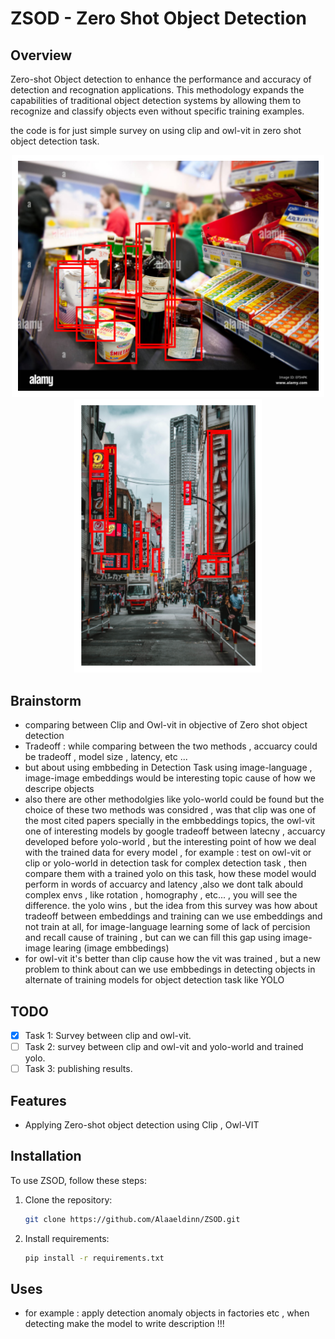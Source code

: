 # ZSOD - Zero Shot Object Detection 

## Overview

Zero-shot Object detection to enhance the performance and accuracy of detection and recognation applications. This methodology expands the capabilities of traditional object detection systems by allowing them to recognize and classify objects even without specific training examples.

the code is for just simple survey on using clip and owl-vit in zero shot object detection task. 

<p align="center">
    <img src="z-media/outputs1.png" width="500" alt="Image 1">
    <img src="z-media/OUT2.png" width="300" alt="Image 2">
</p>

## Brainstorm
- comparing between Clip and Owl-vit in objective of Zero shot object detection
- Tradeoff : while comparing between the two methods , accuarcy could be tradeoff , model size , latency, etc ...
- but about using embbeding in Detection Task  using image-language , image-image embeddings would be interesting topic cause of how we descripe objects
- also there are other methodolgies like yolo-world could be found but the choice of these two methods was considred , was that clip was one of the most cited papers specially in the embbeddings topics, the owl-vit one of interesting models by google tradeoff between latecny , accuarcy developed before yolo-world , but the interesting point of how we deal with the trained data for every model , for example : test on owl-vit or clip or yolo-world in detection task for complex detection task , then compare them with a trained yolo on this task, how these model would perform in words of accuarcy and latency ,also we dont talk abould complex envs , like rotation , homography , etc... , you will see the difference. the yolo wins , but the idea from this survey was how about tradeoff between embeddings and training can we use embeddings and not train at all, for image-language learning some of lack of percision and recall cause of training , but can we can fill this gap using image-image learing (image embbedings) 
- for owl-vit it's better than clip cause how the vit was trained , but a new problem to think about can we use embbedings in detecting objects in alternate of training models for object detection task like YOLO


## TODO 

- [x] Task 1: Survey between clip and owl-vit.
- [ ] Task 2: survey between clip and owl-vit and yolo-world and trained yolo.
- [ ] Task 3: publishing results.

## Features

- Applying Zero-shot object detection using Clip , Owl-VIT

## Installation

To use ZSOD, follow these steps:

1. Clone the repository:

   ```bash
   git clone https://github.com/Alaaeldinn/ZSOD.git
   ```

2. Install requirements:

   ```bash
   pip install -r requirements.txt
   ```

## Uses 

- for example : apply detection anomaly objects in factories etc , when detecting make the model to write description !!! 
